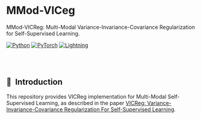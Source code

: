 # MMod-VICeg
MMod-VICReg: Multi-Modal Variance-Invariance-Covariance Regularization for Self-Supervised Learning.


<a href="https://pytorch.org/get-started/locally/"><img alt="Python" src="https://img.shields.io/badge/-Python 3.7--3.9-blue?style=for-the-badge&logo=python&logoColor=white"></a>
<a href="https://pytorch.org/get-started/locally/"><img alt="PyTorch" src="https://img.shields.io/badge/-PyTorch 1.12+-ee4c2c?style=for-the-badge&logo=pytorch&logoColor=white"></a>
<a href="https://pytorchlightning.ai/"><img alt="Lightning" src="https://img.shields.io/badge/-Lightning-792ee5?style=for-the-badge&logo=pytorchlightning&logoColor=white"></a>




</div>
<br><br>



## 📌&nbsp;&nbsp;Introduction
This repository provides VICReg implementation for Multi-Modal Self-Supervised Learning, as described in the paper [VICReg: Variance-Invariance-Covariance Regularization For Self-Supervised Learning](https://arxiv.org/pdf/2105.04906.pdf). 